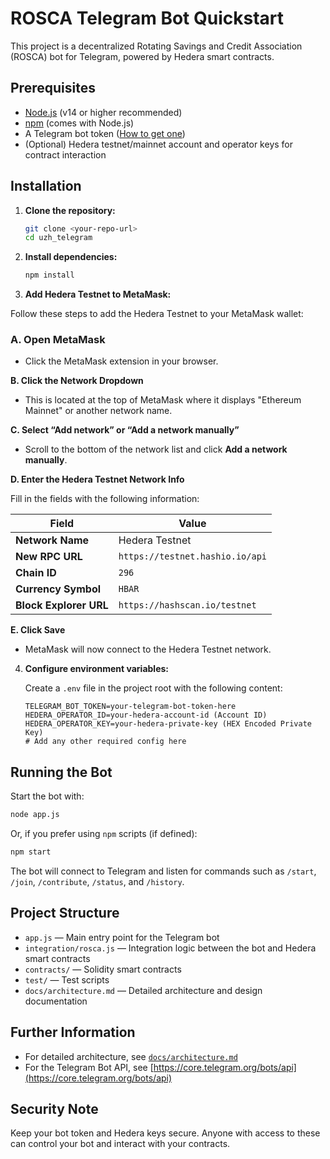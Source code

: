 # ROSCA Telegram Bot Quickstart

This project is a decentralized Rotating Savings and Credit Association (ROSCA) bot for Telegram, powered by Hedera smart contracts.

## Prerequisites

- [Node.js](https://nodejs.org/) (v14 or higher recommended)
- [npm](https://www.npmjs.com/) (comes with Node.js)
- A Telegram bot token ([How to get one](https://core.telegram.org/bots#6-botfather))
- (Optional) Hedera testnet/mainnet account and operator keys for contract interaction

## Installation

1. **Clone the repository:**

   ```bash
   git clone <your-repo-url>
   cd uzh_telegram
   ```

2. **Install dependencies:**

   ```bash
   npm install
   ```
3. **Add Hedera Testnet to MetaMask:**

Follow these steps to add the Hedera Testnet to your MetaMask wallet:

   ### A. Open MetaMask
   - Click the MetaMask extension in your browser.

   **B. Click the Network Dropdown**
   - This is located at the top of MetaMask where it displays "Ethereum Mainnet" or another network name.

   **C. Select “Add network” or “Add a network manually”**
   - Scroll to the bottom of the network list and click **Add a network manually**.

   **D. Enter the Hedera Testnet Network Info**

   Fill in the fields with the following information:

   | Field               | Value                          |
   |---------------------|--------------------------------|
   | **Network Name**     | Hedera Testnet                 |
   | **New RPC URL**      | `https://testnet.hashio.io/api`|
   | **Chain ID**         | `296`                          |
   | **Currency Symbol**  | `HBAR`                         |
   | **Block Explorer URL**| `https://hashscan.io/testnet` |

   **E. Click Save**
   - MetaMask will now connect to the Hedera Testnet network.


4. **Configure environment variables:**

   Create a `.env` file in the project root with the following content:

   ```env
   TELEGRAM_BOT_TOKEN=your-telegram-bot-token-here
   HEDERA_OPERATOR_ID=your-hedera-account-id (Account ID)
   HEDERA_OPERATOR_KEY=your-hedera-private-key (HEX Encoded Private Key)
   # Add any other required config here
   ```

## Running the Bot

Start the bot with:

```bash
node app.js
```

Or, if you prefer using `npm` scripts (if defined):

```bash
npm start
```

The bot will connect to Telegram and listen for commands such as `/start`, `/join`, `/contribute`, `/status`, and `/history`.

## Project Structure

- `app.js` — Main entry point for the Telegram bot
- `integration/rosca.js` — Integration logic between the bot and Hedera smart contracts
- `contracts/` — Solidity smart contracts
- `test/` — Test scripts
- `docs/architecture.md` — Detailed architecture and design documentation

## Further Information

- For detailed architecture, see [`docs/architecture.md`](docs/architecture.md)
- For the Telegram Bot API, see [https://core.telegram.org/bots/api](https://core.telegram.org/bots/api)

## Security Note

Keep your bot token and Hedera keys secure. Anyone with access to these can control your bot and interact with your contracts.
